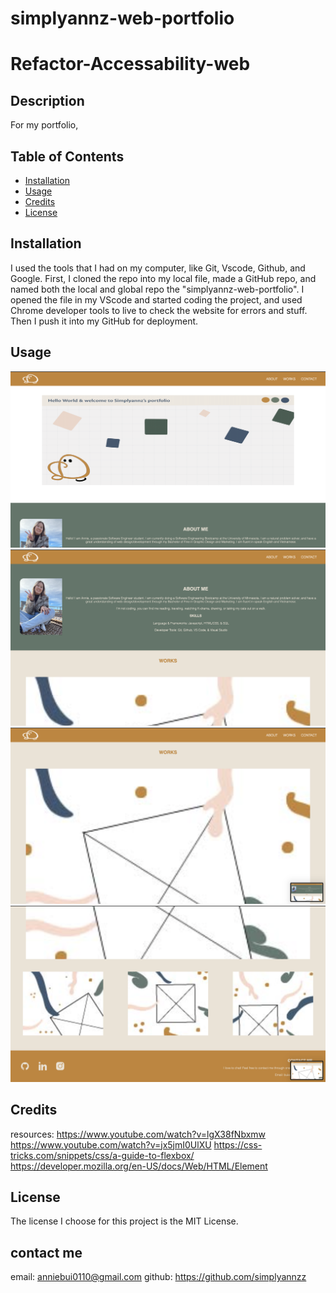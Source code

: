 # simplyannz-web-portfolio
# Refactor-Accessability-web

## Description
For my portfolio,

## Table of Contents

- [Installation](#installation)
- [Usage](#usage)
- [Credits](#credits)
- [License](#license)

## Installation

I used the tools that I had on my computer, like Git, Vscode, Github, and Google. First, I cloned the repo into my local file, made a GitHub repo, and named both the local and global repo the "simplyannz-web-portfolio". I opened the file in my VScode and started coding the project, and used Chrome developer tools to live to check the website for errors and stuff. Then I push it into my GitHub for deployment.

## Usage

![alt text](./assets/w3.1.png)
![alt text](./assets/w3.2.png)
![alt text](./assets/w3.3.png)
![alt text](./assets/w3.4.png)


## Credits
resources:
https://www.youtube.com/watch?v=lgX38fNbxmw
https://www.youtube.com/watch?v=jx5jmI0UlXU
https://css-tricks.com/snippets/css/a-guide-to-flexbox/
https://developer.mozilla.org/en-US/docs/Web/HTML/Element

## License
The license I choose for this project is the MIT License.

## contact me
email: anniebui0110@gmail.com
github: https://github.com/simplyannzz
